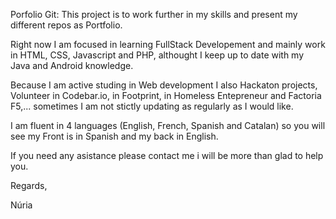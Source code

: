 Porfolio Git: This project is to work further in my skills and present my different repos as Portfolio.

Right now I am focused in learning FullStack Developement and mainly work in HTML, CSS, Javascript and PHP, althought I keep up to date with my Java and Android knowledge.

Because I am active studing in Web development I also Hackaton projects, Volunteer in Codebar.io, in Footprint, in Homeless Entepreneur and Factoria F5,... sometimes I am not stictly updating as regularly as I would like. 

I am fluent in 4 languages (English, French, Spanish and Catalan) so you will see my Front is in Spanish and my back in English. 

If you need any asistance please contact me i will be more than glad to help you.

Regards, 

Núria